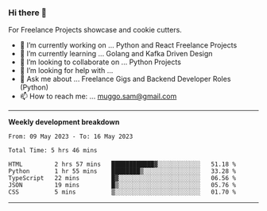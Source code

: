 ### Hi there 👋 



For Freelance Projects showcase and cookie cutters.

- 🔭 I’m currently working on ... Python and React Freelance Projects
- 🌱 I’m currently learning ... Golang and Kafka Driven Design
- 👯 I’m looking to collaborate on ... Python Projects
- 🤔 I’m looking for help with ...
- 💬 Ask me about ... Freelance Gigs and Backend Developer Roles (Python)
- 📫 How to reach me: ... muggo.sam@gmail.com
---------
**Weekly development breakdown**
<!--START_SECTION:waka-->

```text
From: 09 May 2023 - To: 16 May 2023

Total Time: 5 hrs 46 mins

HTML         2 hrs 57 mins   ████████████▓░░░░░░░░░░░░   51.18 %
Python       1 hr 55 mins    ████████▒░░░░░░░░░░░░░░░░   33.28 %
TypeScript   22 mins         █▓░░░░░░░░░░░░░░░░░░░░░░░   06.56 %
JSON         19 mins         █▒░░░░░░░░░░░░░░░░░░░░░░░   05.76 %
CSS          5 mins          ▒░░░░░░░░░░░░░░░░░░░░░░░░   01.70 %
```

<!--END_SECTION:waka-->

----------


